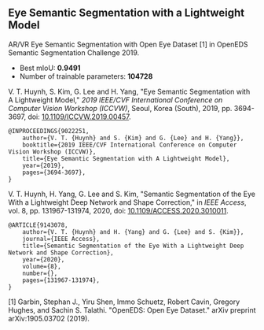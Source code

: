 
## Eye Semantic Segmentation with a Lightweight Model
AR/VR Eye Semantic Segmentation with Open Eye Dataset [1] in OpenEDS Semantic Segmentation Challenge 2019.
- Best mIoU: **0.9491**
- Number of trainable parameters: **104728**


V. T. Huynh, S. Kim, G. Lee and H. Yang, "Eye Semantic Segmentation with A Lightweight Model," *2019 IEEE/CVF International Conference on Computer Vision Workshop (ICCVW)*, Seoul, Korea (South), 2019, pp. 3694-3697, doi: [10.1109/ICCVW.2019.00457](https://ieeexplore.ieee.org/document/9022251).
```
@INPROCEEDINGS{9022251,  
    author={V. T. {Huynh} and S. {Kim} and G. {Lee} and H. {Yang}},  
    booktitle={2019 IEEE/CVF International Conference on Computer Vision Workshop (ICCVW)},   
    title={Eye Semantic Segmentation with A Lightweight Model},   
    year={2019},  
    pages={3694-3697},
}
```

V. T. Huynh, H. Yang, G. Lee and S. Kim, "Semantic Segmentation of the Eye With a Lightweight Deep Network and Shape Correction," in *IEEE Access*, vol. 8, pp. 131967-131974, 2020, doi: [10.1109/ACCESS.2020.3010011](https://ieeexplore.ieee.org/document/9143078).
```
@ARTICLE{9143078,  
    author={V. T. {Huynh} and H. {Yang} and G. {Lee} and S. {Kim}},  
    journal={IEEE Access},   
    title={Semantic Segmentation of the Eye With a Lightweight Deep Network and Shape Correction},   
    year={2020},  
    volume={8},  
    number={},  
    pages={131967-131974},
}
```
[1] Garbin, Stephan J., Yiru Shen, Immo Schuetz, Robert Cavin, Gregory Hughes, and Sachin S. Talathi. "OpenEDS: Open Eye Dataset." arXiv preprint arXiv:1905.03702 (2019).
